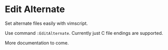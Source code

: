 # Edit Alternate

Set alternate files easily with vimscript.

Use command `:EditAlternate`. Currently just C file endings are supported.

More documentation to come.

